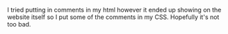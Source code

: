 I tried putting in comments in my html however it ended up showing on the website itself so I put some of the comments in my CSS. Hopefully it's not too bad.
